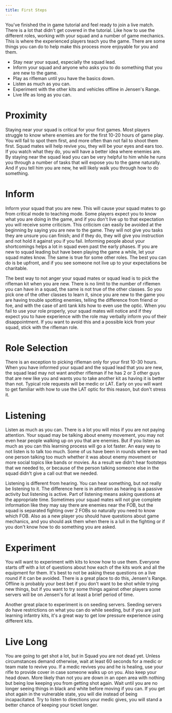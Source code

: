 ```yaml
---
title: First Steps
---
```


You've finished the in game tutorial and feel ready to join a live match.
There is a lot that didn't get covered in the tutorial. Like how to use the
different roles, working with your squad and a number of game mechanics. This is
where the experienced players teach you the game. There are some things you can
do to help make this process more enjoyable for you and them.

- Stay near your squad, especially the squad lead.
- Inform your squad and anyone who asks you to do something that you are new to
  the game.
- Play as rifleman until you have the basics down.
- Listen as much as you can.
- Experiment with the other kits and vehicles offline in Jensen's Range.
- Live life as long as you can.

# Proximity

Staying near your squad is critical for your first games. Most players struggle
to know where enemies are for the first 10-20 hours of game play. You will fail
to spot them first, and more often than not fail to shoot them first. Squad
mates will help revive you, they will be your eyes and ears too. If you watch
what they do, you will have a better idea where enemies are. By staying near the
squad lead you can be very helpful to him while he runs you through a number of
tasks that will expose you to the game naturally. And if you tell him you are
new, he will likely walk you through how to do something.

# Inform

Inform your squad that you are new. This will cause your squad mates to go from
critical mode to teaching mode. Some players expect you to know what you are
doing in the game, and if you don't live up to that expectation you will receive
some criticism. This criticism can easily be avoided at the beginning by saying
you are new to the game. They will not give you tasks they are unsure you can
finish; and if they do, they will give you instruction and not hold it against
you if you fail. Informing people about your shortcomings helps a lot in squad
even past the early phases. If you are new to squad leading but have been
playing the game a while, let your squad mates know. The same is true for some
other roles. The best you can do is be upfront, and if you see someone not live
up to your expectations be charitable.

The best way to not anger your squad mates or squad lead is to pick the rifleman
kit when you are new. There is no limit to the number of riflemen you can have
in a squad, the same is not true of the other classes. So you pick one of the
other classes to learn it, since you are new to the game you are having trouble
spotting enemies, telling the difference from friend or foe, and with the case
of anti tank kits how to even use the optic. When you fail to use your role
properly, your squad mates will notice and if they expect you to have experience
with the role may verbally inform you of their disappointment. If you want to
avoid this and a possible kick from your squad, stick with the rifleman role.

# Role Selection

There is an exception to picking rifleman only for your first 10-30 hours. When
you have informed your squad and the squad lead that you are new, the squad lead
may not want another rifleman if he has 2 or 3 other guys that are new like you
and wants you to take another kit as having it is better than not. Typical role
requests will be medic or LAT. Early on you will want to get familiar with how
to use the LAT optic for this reason, but don't stress it.

# Listening

Listen as much as you can. There is a lot you will miss if you are not paying
attention. Your squad may be talking about enemy movement, you may not even hear
people walking up on you that are enemies. But if you listen as much as you can
this learning process will go a lot faster. An easy way to not listen is to talk
too much. Some of us have been in rounds where we had one person talking too
much whether it was about enemy movement or more social topics like bands or
movies. As a result we didn't hear footsteps that we needed to, or because of
the person talking someone else in the squad didn't give a call out that we
needed.

Listening is different from hearing. You can hear something, but not really be
listening to it. The difference here is in attention as hearing is a passive
activity but listening is active. Part of listening means asking questions at
the appropriate time. Sometimes your squad mates will not give complete
information like they may say there are enemies near the FOB, but the squad is
separated fighting over 2 FOBs so naturally you need to know which FOB. Also as
a new player you should have questions about game mechanics, and you should ask
them when there is a lull in the fighting or if you don't know how to do
something you are asked.

# Experiment

You will want to experiment with kits to know how to use them. Everyone starts
off with a lot of questions about how each of the kits work and all the
equipment for them. It's best to not be asking these questions on a live round
if it can be avoided. There is a great place to do this, Jensen's Range. Offline
is probably your best bet if you don't want to be shot while trying new things,
but if you want to try some things against other players some servers will be on
Jensen's for at least a brief period of time.

Another great place to experiment is on seeding servers. Seeding servers do have
restrictions on what you can do while seeding, but if you are just learning
infantry kits, it's a great way to get low pressure experience using different
kits.

# Live Long

You are going to get shot a lot, but in Squad you are not dead yet. Unless
circumstances demand otherwise, wait at least 60 seconds for a medic or team mate
to revive you. If a medic revives you and he is healing, use your rifle to
provide cover in case someone walks up on you. Also keep your head down. More
likely than not you are down in an open area with nothing but being low keeping
you from getting shot again. Wait until you are no longer seeing things in black
and white before moving if you can. If you get shot again in the vulnerable
state, you will die instead of being incapacitated. Try to listen to directions
your medic gives, you will stand a better chance of keeping your ticket longer.
